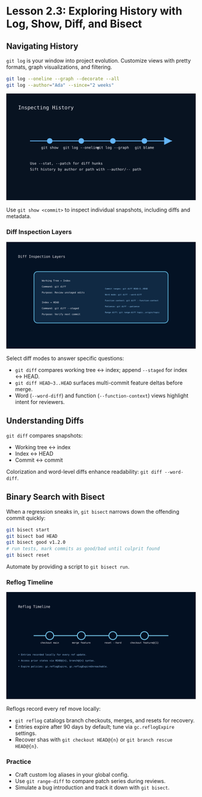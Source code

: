 # Lesson 2.3: Exploring History with Log, Show, Diff, and Bisect

## Navigating History

`git log` is your window into project evolution. Customize views with pretty formats, graph visualizations, and filtering.

```bash
git log --oneline --graph --decorate --all
git log --author="Ada" --since="2 weeks"
```

![History Exploration](../../../../resources/git/git_history_log.svg)

Use `git show <commit>` to inspect individual snapshots, including diffs and metadata.

### Diff Inspection Layers

![Git Diff Inspection Layers](../../../../resources/git/git_diff_layers.svg)

Select diff modes to answer specific questions:

- `git diff` compares working tree ↔ index; append `--staged` for index ↔ HEAD.
- `git diff HEAD~3..HEAD` surfaces multi-commit feature deltas before merge.
- Word (`--word-diff`) and function (`--function-context`) views highlight intent for reviewers.

## Understanding Diffs

`git diff` compares snapshots:

- Working tree ↔ index
- Index ↔ HEAD
- Commit ↔ commit

Colorization and word-level diffs enhance readability: `git diff --word-diff`.

## Binary Search with Bisect

When a regression sneaks in, `git bisect` narrows down the offending commit quickly:

```bash
git bisect start
git bisect bad HEAD
git bisect good v1.2.0
# run tests, mark commits as good/bad until culprit found
git bisect reset
```

Automate by providing a script to `git bisect run`.

### Reflog Timeline

![Git Reflog Timeline](../../../../resources/git/git_reflog_timeline.svg)

Reflogs record every ref move locally:

- `git reflog` catalogs branch checkouts, merges, and resets for recovery.
- Entries expire after 90 days by default; tune via `gc.reflogExpire` settings.
- Recover shas with `git checkout HEAD@{n}` or `git branch rescue HEAD@{n}`.

### Practice

- Craft custom log aliases in your global config.
- Use `git range-diff` to compare patch series during reviews.
- Simulate a bug introduction and track it down with `git bisect`.
